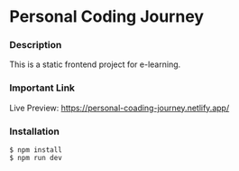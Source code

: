 # Personal Coding Journey

### Description

This is a static frontend project for e-learning.

### Important Link

Live Preview: https://personal-coading-journey.netlify.app/

### Installation

```ternimal
$ npm install
$ npm run dev
```
